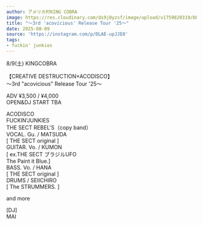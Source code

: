 ```yaml
---
author: アメリカ村KING COBRA
image: https://res.cloudinary.com/ds9j0yzsf/image/upload/v1759820319/DLAE-upJJE0.jpg
title: "〜3rd 'acovicious' Release Tour '25〜"
date: 2025-08-09
source: 'https://instagram.com/p/DLAE-upJJE0'
tags:
- fuckin' junkies
---
```

8/9(土) KINGCOBRA

【CREATIVE DESTRUCTION×ACODISCO】<br>
〜3rd "acovicious" Release Tour '25〜

ADV ¥3,500 / ¥4,000<br>
OPEN&DJ START TBA

ACODISCO<br>
FUCKIN'JUNKIES<br>
THE SECT REBEL'S（copy band）<br>
VOCAL. Gu. /  MATSUDA<br>
[ THE SECT original ]<br>
GUITAR. Vo. /  KUMON<br>
[ ex.THE SECT ブラジルUFO <br>
The Paint it Blue.]<br>
BASS. Vo. /  HANA<br>
[ THE SECT  original ]<br>
DRUMS /  SEIICHIRO<br>
[ The  STRUMMERS. ]

and more

[DJ]<br>
MAI
